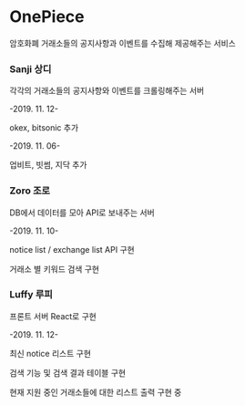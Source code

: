 # OnePiece
암호화폐 거래소들의 공지사항과 이벤트를 수집해 제공해주는 서비스


### Sanji 상디
각각의 거래소들의 공지사항와 이벤트를 크롤링해주는 서버




-2019. 11. 12-

okex, bitsonic 추가

-2019. 11. 06-

업비트, 빗썸, 지닥 추가


### Zoro 조로
DB에서 데이터를 모아 API로 보내주는 서버

-2019. 11. 10-

notice list / exchange list API 구현

거래소 별 키워드 검색 구현


### Luffy 루피
프론트 서버 React로 구현

-2019. 11. 12-

최신 notice 리스트 구현

검색 기능 및 검색 결과 테이블 구현

현재 지원 중인 거래소들에 대한 리스트 출력 구현 중

